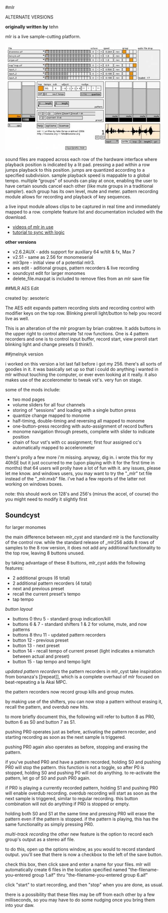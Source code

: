 #mlr

ALTERNATE VERSIONS

**originally written by** tehn

mlr is a live sample-cutting platform.

![](app-mlr227sshot_crop.jpg)


sound files are mapped across each row of the hardware interface where playback position is indicated by a lit pad.
pressing a pad within a row jumps playback to this position. jumps are quantized according to a specified subdivision.
sample playback speed is mappable to a global tempo.
multiple “groups” of sounds can play at once, enabling the user to have certain sounds cancel each other (like mute groups in a traditional sampler).
each group has its own level, mute and meter.
pattern recording module allows for recording and playback of key sequences.

a live input module allows clips to be captured in real time and immediately mapped to a row.
complete feature list and documentation included with the download.

* [videos of mlr in use](http://vimeo.com/search?q=monome+AND+mlr)
* [tutorial to sync with logic](http://vimeo.com/2045547)

**other versions**
* v2.6.2AUX - adds support for auxiliary 64 w/tilt & fx, Max 7
* v2.51 - same as 2.56 for monomeserial
* mlr3pre - initial view of a potential mlr3.
* aes edit - aditional groups, pattern recorders & live recording
* soundcyst edit for larger monomes
* delete_file.maxpat is included to remove files from an mlr save file



##MLR AES Edit

created by: aesoteric

The AES edit expands pattern recording slots and recording control with modifier keys on the top row.  Blinking preroll light/button to help you record live as well.

This is an alteration of the mlr program by brian crabtree.  It adds buttons in the upper right to control alternate 1st row functions.  One is 4 pattern recorders and one is to control input buffer, record start, view preroll start blinking light and change presets (I think!).


##jmelnyk version

i worked on this version a lot last fall before i got my 256. there's all sorts of goodies in it. it was basically set up so that i could do anything i wanted in mlr without touching the computer, or ever even looking at it really. it also makes use of the accelerometer to tweak vst's. very fun on stage.

some of the mods include:
- two mod pages
- volume sliders for all four channels
- storing of "sessions" and loading with a single button press
- quantize change mapped to monome
- half-timing, double-timing and reversing all mapped to monome
- one-button-press recording with auto-assignment of record buffers
- monome navigation through presets, complete with slider to indicate position
- chain of four vst's with cc assignment; first four assigned cc's automatically mapped to accelerometer

there's prolly a few more i'm missing. anyway, dig in. i wrote this for my 40hSE but it just occurred to me (upon playing with it for the first time in months) that 64 users will prolly have a lot of fun with it. any issues, please let me know. and windows users, you may want to try the "_mlr" txt file instead of the "_mlr.mxb" file. i've had a few reports of the latter not working on windows boxes.

note: this should work on 128's and 256's (minus the accel, of course) tho you might need to modify it slightly first



## Soundcyst

for larger monomes

the main difference between mlr_cyst and standard mlr is the functionality of the control row. while the standard release of _mlr256 adds 8 rows of samples to the 8 row version, it does not add any additional functionality to the top row, leaving 8 buttons unused.

by taking advantage of these 8 buttons, mlr_cyst adds the following features:

* 2 additional groups (6 total)
* 2 additional pattern recorders (4 total)
* next and previous preset
* recall the current preset's tempo
* tap tempo

*button layout*
* buttons 0 thru 5 - standard group indication/kill
* buttons 6 & 7 - standard shifters 1 & 2 for volume, mute, and now patterns
* buttons 8 thru 11 - updated pattern recorders
* button 12 - previous preset
* button 13 - next preset
* button 14 - recall tempo of current preset (light indicates a mismatch between actual and preset)
* button 15 - tap tempo and tempo light


*updated pattern recorders*
the pattern recorders in mlr_cyst take inspiration from bonanza's [[repeat]], which is a complete overhaul of mlr focused on beat-repeating a la Akai MPC.

the pattern recorders now record group kills and group mutes.

by making use of the shifters, you can now stop a pattern without erasing it, recall the pattern, and overdub new hits.

to more briefly document this, the following will refer to button 8 as PR0, button 6 as S0 and button 7 as S1.

pushing PR0 operates just as before, activating the pattern recorder, and starting recording as soon as the next sample is triggered.

pushing PR0 again also operates as before, stopping and erasing the pattern.

if you've pushed PR0 and have a pattern recorded, holding S0 and pushing PR0 will stop the pattern. this function is not a toggle, so after P0 is stopped, holding S0 and pushing P0 will not do anything. to re-activate the pattern, let go of S0 and push PR0 again.

if PR0 is playing a currently recorded pattern, holding S1 and pushing PR0 will enable overdub recording. overdub recording will start as soon as the next sample is triggered, similar to regular recording. this button combination will not do anything if PR0 is stopped or empty.

holding both S0 and S1 at the same time and pressing PR0 will erase the pattern even if the pattern is stopped. if the pattern is playing, this has the same functionality as simply pressing PR0.

*multi-track recording*
the other new feature is the option to record each group's output as a stereo aif file.

to do this, open up the options window, as you would to record standard output. you'll see that there is now a checkbox to the left of the save button.

check this box, then click save and enter a name for your files. mlr will automatically create 6 files in the location specified named "the-filename-you-entered group 1.aif" thru "the-filename-you-entered group 6.aif"

click "start" to start recording, and then "stop" when you are done, as usual.

there is a possibility that these files may be off from each other by a few milliseconds, so you may have to do some nudging once you bring them into your daw.
